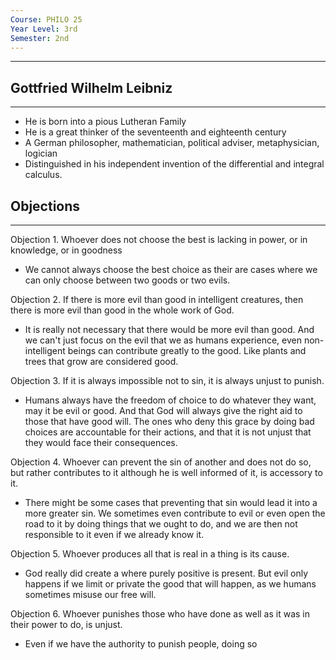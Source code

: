 ```yaml
---
Course: PHILO 25
Year Level: 3rd
Semester: 2nd
---
```

---

## Gottfried Wilhelm Leibniz
---
- He is born into a pious Lutheran Family
- He is a great thinker of the seventeenth and eighteenth century
- A German philosopher, mathematician, political adviser, metaphysician, logician
- Distinguished in his independent invention of the differential and integral calculus.

## Objections
---
Objection 1. Whoever does not choose the best is lacking in power, or in knowledge, or in goodness
- We cannot always choose the best choice as their are cases where we can only choose between two goods or two evils.

Objection 2. If there is more evil than good in intelligent creatures, then there is more evil than good in the whole work of God.
- It is really not necessary that there would be more evil than good. And we can't just focus on the evil that we as humans experience, even non-intelligent beings can contribute greatly to the good. Like plants and trees that grow are considered good.

Objection 3. If it is always impossible not to sin, it is always unjust to punish.
- Humans always have the freedom of choice to do whatever they want, may it be evil or good. And that God will always give the right aid to those that have good will. The ones who deny this grace by doing bad choices are accountable for their actions, and that it is not unjust that they would face their consequences.

Objection 4. Whoever can prevent the sin of another and does not do so, but rather contributes to it although he is well informed of it, is accessory to it.
- There might be some cases that preventing that sin would lead it into a more greater sin. We sometimes even contribute to evil or even open the road to it by doing things that we ought to do, and we are then not responsible to it even if we already know it.

Objection 5. Whoever produces all that is real in a thing is its cause.
- God really did create a where purely positive is present. But evil only happens if we limit or private the good that will happen, as we humans sometimes misuse our free will.

Objection 6. Whoever punishes those who have done as well as it was in their power to do, is unjust.
- Even if we have the authority to punish people, doing so